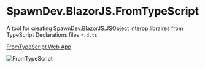 # SpawnDev.BlazorJS.FromTypeScript
A tool for creating SpawnDev.BlazorJS.JSObject interop libraires from TypeScript Declarations files `*.d.ts`

[FromTypeScript Web App](https://lostbeard.github.io/SpawnDev.BlazorJS.FromTypeScript/)

![FromTypeScript](https://raw.githubusercontent.com/LostBeard/SpawnDev.BlazorJS.FromTypeScript/master/SpawnDev.BlazorJS.FromTypeScript.Demo/wwwroot/screenshots/FromTypeScript.jpg)
